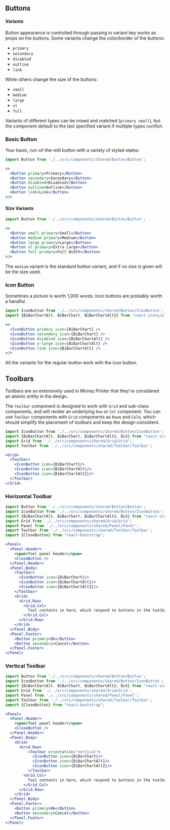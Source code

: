 ## Buttons

#### Variants

Button appearance is controlled through passing in variant key works as props on the buttons.
Some variants change the color/border of the buttons:

- `primary`
- `secondary`
- `disabled`
- `outline`
- `link`

While others change the size of the buttons:

- `small`
- `medium`
- `large`
- `xl`
- `full`

Variants of different types can be mixed and matched (`primary small`), but the component default to the last specified
variant if multiple types conflict.

### Basic Button

Your basic, run-of-the-mill button with a variety of styled states:

```jsx padded
import Button from './../src/components/shared/Button/Button';

<>
  <Button primary>Primary</Button>
  <Button secondary>Secondary</Button>
  <Button disabled>Disabled</Button>
  <Button outline>Outline</Button>
  <Button link>Link</Button>
</>
```

#### Size Variants

```jsx padded
import Button from './../src/components/shared/Button/Button';

<>
  <Button small primary>Small</Button>
  <Button medium primary>Medium</Button>
  <Button large primary>Large</Button>
  <Button xl primary>Extra Large</Button>
  <Button full primary>Full Width</Button>
</>
```

The `medium` variant is the standard button variant, and if no size is given will be the size used.

### Icon Button

Sometimes a picture is worth 1,000 words. Icon buttons are probably worth a handful.

```jsx padded
import IconButton from './../src/components/shared/Button/IconButton';
import {BiBarChartAlt, BiBarChart, BiBarChartAlt2} from "react-icons/all";

<>
  <IconButton primary icon={BiBarChart} />
  <IconButton secondary icon={BiBarChart} />
  <IconButton disabled icon={BiBarChartAlt} />
  <IconButton x-large icon={BiBarChartAlt} />
  <IconButton link icon={BiBarChartAlt} />
</>
```

All the variants for the regular button work with the icon button.

## Toolbars

Toolbars are so extensively used in Money Printer that they're considered an atomic entity in the design.

The `Toolbar` component is designed to work with `Grid` and sub-class components, and will render an underlying `Row`
or `Col` component. You can use `Toolbar` components with `Grid` components as `Row`s and `Col`s, which should simplify
the placement of toolbars and keep the design consistent.


```jsx
import IconButton from './../src/components/shared/Button/IconButton';
import {BiBarChartAlt, BiBarChart, BiBarChartAlt2, BiX} from "react-icons/all";
import Grid from './../src/components/shared/Grid/Grid';
import Toolbar from './../src/components/shared/Toolbar/Toolbar';

<Grid>
  <Toolbar>
    <IconButton icon={BiBarChart}/>
    <IconButton icon={BiBarChartAlt}/>
    <IconButton icon={BiBarChartAlt2}/>
  </Toolbar>
</Grid>
```

### Horizontal Toolbar

```jsx
import Button from './../src/components/shared/Button/Button';
import IconButton from './../src/components/shared/Button/IconButton';
import {BiBarChartAlt, BiBarChart, BiBarChartAlt2, BiX} from "react-icons/all";
import Grid from './../src/components/shared/Grid/Grid';
import Panel from './../src/components/shared/Panel/Panel';
import Toolbar from './../src/components/shared/Toolbar/Toolbar';
import {CloseButton} from "react-bootstrap";

<Panel>
  <Panel.Header>
    <span>Tool panel header</span>
    <CloseButton />
  </Panel.Header>
  <Panel.Body>
    <Toolbar>
      <IconButton icon={BiBarChart}/>
      <IconButton icon={BiBarChartAlt}/>
      <IconButton icon={BiBarChartAlt2}/>
    </Toolbar>
    <Grid>
      <Grid.Row>
        <Grid.Col>
          Tool contents in here, which respond to buttons in the toolbar
        </Grid.Col>
      </Grid.Row>
    </Grid>
  </Panel.Body>
  <Panel.Footer>
    <Button primary>Ok</Button>
    <Button secondary>Cancel</Button>
  </Panel.Footer>
</Panel>
```

### Vertical Toolbar

```jsx
import Button from './../src/components/shared/Button/Button';
import IconButton from './../src/components/shared/Button/IconButton';
import {BiBarChartAlt, BiBarChart, BiBarChartAlt2, BiX} from "react-icons/all";
import Grid from './../src/components/shared/Grid/Grid';
import Panel from './../src/components/shared/Panel/Panel';
import Toolbar from './../src/components/shared/Toolbar/Toolbar';
import {CloseButton} from "react-bootstrap";

<Panel>
  <Panel.Header>
    <span>Tool panel header</span>
    <CloseButton />
  </Panel.Header>
  <Panel.Body>
    <Grid>
      <Grid.Row>
          <Toolbar orientation="vertical">
            <IconButton icon={BiBarChart}/>
            <IconButton icon={BiBarChartAlt}/>
            <IconButton icon={BiBarChartAlt2}/>
          </Toolbar>
        <Grid.Col>
          Tool contents in here, which respond to buttons in the toolbar
        </Grid.Col>
      </Grid.Row>
    </Grid>
  </Panel.Body>
  <Panel.Footer>
    <Button primary>Ok</Button>
    <Button secondary>Cancel</Button>
  </Panel.Footer>
</Panel>
```
